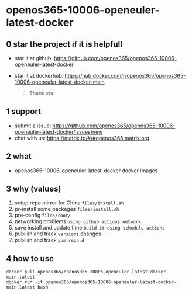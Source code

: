 # openos365-10006-openeuler-latest-docker

## 0 star the project if it is helpfull

* star it at github: https://github.com/openos365/openos365-10006-openeuler-latest-docker
* star it at dockerhub: https://hub.docker.com/r/openos365/openos365-10006-openeuler-latest-docker-main

  > Thank you

## 1 support

* submit a issue: https://github.com/openos365/openos365-10006-openeuler-latest-docker/issues/new
* chat with us: https://matrix.to/#/#openos365:matrix.org

## 2 what

* openos365-10006-openeuler-latest-docker docker images
  
## 3 why (values)

1. setup repo mirror for China `files/install.sh`
1. pr-install some packages `files/install.sh`
1. pre-config `files/root/`
1. networking problems `using github actions network`
1. save install and update time `build it using schedule actions`
1. publish and track `versions` changes
1. publish and track `yum.repo.d`

## 4 how to use

```
docker pull openos365/openos365-10006-openeuler-latest-docker-main:latest
docker run -it openos365/openos365-10006-openeuler-latest-docker-main:latest bash
```
